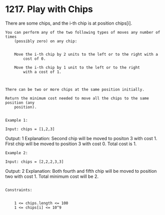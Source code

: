 # 1217. Play with Chips

There are some chips, and the i-th chip is at position chips[i].

    You can perform any of the two following types of moves any number of times
        (possibly zero) on any chip:

    
        Move the i-th chip by 2 units to the left or to the right with a
            cost of 0.
        
        Move the i-th chip by 1 unit to the left or to the right
            with a cost of 1.
        
    

    There can be two or more chips at the same position initially.

    Return the minimum cost needed to move all the chips to the same position (any
        position).

     
    Example 1:

    Input: chips = [1,2,3]
Output: 1
Explanation: Second chip will be moved to positon 3 with cost 1. First chip will be moved to position 3 with cost 0. Total cost is 1.

    Example 2:

    Input: chips = [2,2,2,3,3]
Output: 2
Explanation: Both fourth and fifth chip will be moved to position two with cost 1. Total minimum cost will be 2.

     
    Constraints:

    
        1 <= chips.length <= 100
        1 <= chips[i] <= 10^9